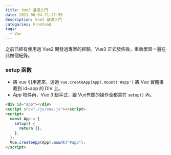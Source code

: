 ```yaml
---
title: Vue3 基礎入門
date: 2021-08-04 21:27:55
description: Vue3 基礎入門
categories: Frontend
tags:
  - Vue
---
```

之前已經有使用過 Vue2 開發過專案的經驗，Vue3 正式發佈後，重新學習一遍在此做個紀錄。

### setup 函數

* 將 vue 引用進來，透過 `Vue.createApp(App).mount('#app')` 將 Vue 實體掛載到 id=app 的 DIV 上。
* App 物件內，Vue 3 起手式，跟 Vue有關的操作全都寫在 `setup()` 內。

``` html
<div id="app"></div>
<script src="./js/vue.js"></script>
<script>
  const App = {
    setup() {
      return {};
    },
  };
  Vue.createApp(App).mount("#app");
</script>
```